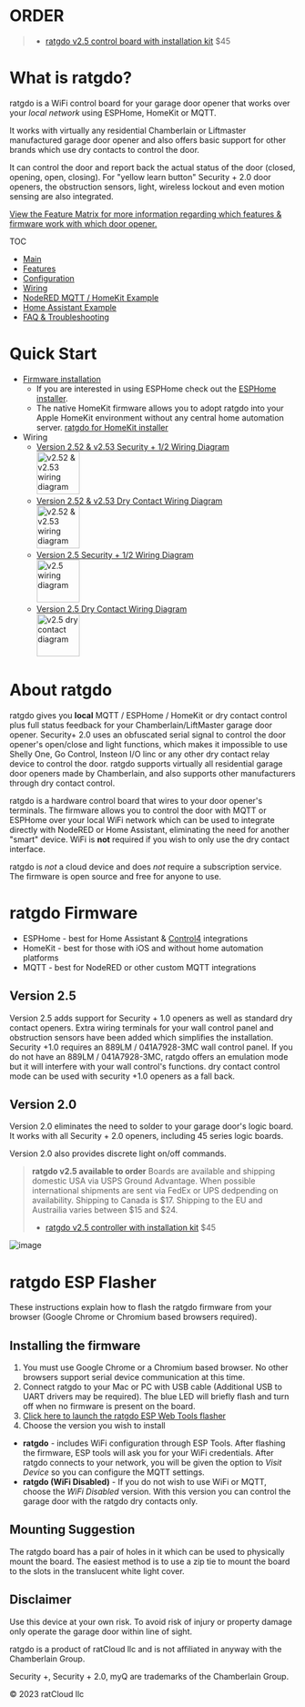 # ORDER
<!-- ### LEAD TIME NOTICE:
Please allow a week for shipment. If you already placed an order, please check [the order status page](order_status.html) for current order status.

### PURCHASE
**BACK ORDER NOTICE - Please allow 1 week for shipment** -->
> * [ratgdo v2.5 control board with installation kit](https://square.link/u/FKqlMSWT) $45


# What is ratgdo?
ratgdo is a WiFi control board for your garage door opener that works over your *local network* using ESPHome, HomeKit or MQTT.

It works with virtually any residential Chamberlain or Liftmaster manufactured garage door opener and also offers basic support for other brands which use dry contacts to control the door.

It can control the door and report back the actual status of the door (closed, opening, open, closing). For "yellow learn button" Security + 2.0 door openers, the obstruction sensors, light, wireless lockout and even motion sensing are also integrated.

[View the Feature Matrix for more information regarding which features & firmware work with which door opener.](01_features.md)

TOC
* [Main](index.md)
* [Features](01_features.md)
* [Configuration](02_configuration.md)
* [Wiring](03_wiring.md)
* [NodeRED MQTT / HomeKit Example](04_nodered_example.md)
* [Home Assistant Example](05_homeassistant_example.md)
* [FAQ & Troubleshooting](09_faq.md)

# Quick Start
* [Firmware installation](flash.html)
  * If you are interested in using ESPHome check out the [ESPHome installer](http://ratgdo.github.io/esphome-ratgdo/).
  * The native HomeKit firmware allows you to adopt ratgdo into your Apple HomeKit environment without any central home automation server. [ratgdo for HomeKit installer](https://ratgdo.github.io/homekit-ratgdo)
* Wiring
  * [Version 2.52 &amp; v2.53 Security + 1/2 Wiring Diagram]()<br/><a href="https://user-images.githubusercontent.com/4663918/288449523-9ddf3da2-9eac-4be0-beed-11867dc8d446.png"><img src="https://user-images.githubusercontent.com/4663918/288449523-9ddf3da2-9eac-4be0-beed-11867dc8d446.png" alt="v2.52 & v2.53 wiring diagram" width="75"/></a>
  * [Version 2.52 &amp; v2.53 Dry Contact Wiring Diagram](https://user-images.githubusercontent.com/4663918/288450016-0caa5d03-325a-4c89-a144-a145ac907dfa.png)<br/><a href="https://user-images.githubusercontent.com/4663918/288450016-0caa5d03-325a-4c89-a144-a145ac907dfa.png"><img src="https://user-images.githubusercontent.com/4663918/288450016-0caa5d03-325a-4c89-a144-a145ac907dfa.png" alt="v2.52 &amp; v2.53 wiring diagram" width="75"/></a>
  * [Version 2.5 Security + 1/2 Wiring Diagram](https://user-images.githubusercontent.com/4663918/276749741-fe82ea10-e8f4-41d6-872f-55eec88d2aab.png) <br /><a href="https://user-images.githubusercontent.com/4663918/276749741-fe82ea10-e8f4-41d6-872f-55eec88d2aab.png"><img src="https://user-images.githubusercontent.com/4663918/276749741-fe82ea10-e8f4-41d6-872f-55eec88d2aab.png" alt="v2.5 wiring diagram" width="75"/></a>
  * [Version 2.5 Dry Contact Wiring Diagram](https://user-images.githubusercontent.com/4663918/277838851-e338c3bf-4eda-447a-9e79-737aa1a622a0.png)
  <br/><a href="https://user-images.githubusercontent.com/4663918/277838851-e338c3bf-4eda-447a-9e79-737aa1a622a0.png"><img src="https://user-images.githubusercontent.com/4663918/277838851-e338c3bf-4eda-447a-9e79-737aa1a622a0.png" alt="v2.5 dry contact diagram" width="75"/></a>


# About ratgdo 
ratgdo gives you **local** MQTT / ESPHome / HomeKit or dry contact control plus full status feedback for your Chamberlain/LiftMaster garage door opener. Security+ 2.0 uses an obfuscated serial signal to control the door opener's open/close and light functions, which makes it impossible to use Shelly One, Go Control, Insteon I/O linc or any other dry contact relay device to control the door. ratgdo supports virtually all residential garage door openers made by Chamberlain, and also supports other manufacturers through dry contact control.

ratgdo is a hardware control board that wires to your door opener's terminals. The firmware allows you to control the door with MQTT or ESPHome over your local WiFi network which can be used to integrate directly with NodeRED or Home Assistant, eliminating the need for another "smart" device. WiFi is **not** required if you wish to only use the dry contact interface.

ratgdo is *not* a cloud device and does *not* require a subscription service. The firmware is open source and free for anyone to use.

# ratgdo Firmware
* ESPHome - best for Home Assistant &amp; [Control4](https://chowmain.software/drivers/control4-ratgdo) integrations
* HomeKit - best for those with iOS and without home automation platforms
* MQTT - best for NodeRED or other custom MQTT integrations

## Version 2.5
Version 2.5 adds support for Security + 1.0 openers as well as standard dry contact openers. Extra wiring terminals for your wall control panel and obstruction sensors have been added which simplifies the installation. Security +1.0 requires an 889LM / 041A7928-3MC wall control panel. If you do not have an 889LM / 041A7928-3MC, ratgdo offers an emulation mode but it will interfere with your wall control's functions. dry contact control mode can be used with security +1.0 openers as a fall back. 

## Version 2.0
Version 2.0 eliminates the need to solder to your garage door's logic board. It works with all Security + 2.0 openers, including 45 series logic boards. 

Version 2.0 also provides discrete light on/off commands.


> **ratgdo v2.5 available to order**
> Boards are available and shipping domestic USA via USPS Ground Advantage.
> When possible international shipments are sent via FedEx or UPS dedpending on availability.
> Shipping to Canada is $17.
> Shipping to the EU and Austrailia varies between $15 and $24.
>
> * [ratgdo v2.5 controller with installation kit](https://square.link/u/FKqlMSWT) $45

![image](https://user-images.githubusercontent.com/4663918/288453570-79721193-2798-4147-98fc-b6cef1c61795.jpg)


# ratgdo ESP Flasher
These instructions explain how to flash the ratgdo firmware from your browser (Google Chrome or Chromium based browsers required).

## Installing the firmware
1. You must use Google Chrome or a Chromium based browser. No other browsers support serial device communication at this time.
2. Connect ratgdo to your Mac or PC with USB cable (Additional USB to UART drivers may be required). The blue LED will briefly flash and turn off when no firmware is present on the board.
3. [Click here to launch the ratgdo ESP Web Tools flasher](flash.html)
4. Choose the version you wish to install
  * **ratgdo** - includes WiFi configuration through ESP Tools. After flashing the firmware, ESP tools will ask you for your WiFi credentials. After ratgdo connects to your network, you will be given the option to _Visit Device_ so you can configure the MQTT settings.
  * **ratgdo (WiFi Disabled)** - If you do not wish to use WiFi or MQTT, choose the _WiFi Disabled_ version. With this version you can control the garage door with the ratgdo dry contacts only.

## Mounting Suggestion
The ratgdo board has a pair of holes in it which can be used to physically mount the board. The easiest method is to use a zip tie to mount the board to the slots in the translucent white light cover.

## Disclaimer
Use this device at your own risk. To avoid risk of injury or property damage only operate the garage door within line of sight.

ratgdo is a product of ratCloud llc and is not affiliated in anyway with the Chamberlain Group.

Security +, Security + 2.0, myQ are trademarks of the Chamberlain Group.

© 2023 ratCloud llc
